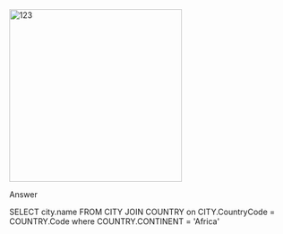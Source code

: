 <img width="308" alt="123" src="https://user-images.githubusercontent.com/78076248/115145865-2138ce00-a054-11eb-921d-4900ee0b773e.PNG">

Answer

SELECT city.name FROM CITY  JOIN COUNTRY on CITY.CountryCode = COUNTRY.Code where COUNTRY.CONTINENT = 'Africa'

